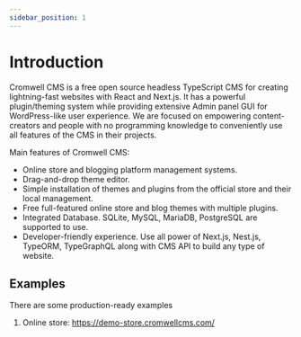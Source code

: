 ```yaml
---
sidebar_position: 1
---
```


# Introduction

Cromwell CMS is a free open source headless TypeScript CMS for creating lightning-fast websites with React and Next.js. It has a powerful plugin/theming system while providing extensive Admin panel GUI for WordPress-like user experience. 
We are focused on empowering content-creators and people with no programming knowledge to conveniently use all features of the CMS in their projects.

Main features of Cromwell CMS:
- Online store and blogging platform management systems.
- Drag-and-drop theme editor.
- Simple installation of themes and plugins from the official store and their local management.
- Free full-featured online store and blog themes with multiple plugins.
- Integrated Database. SQLite, MySQL, MariaDB, PostgreSQL are supported to use.
- Developer-friendly experience. Use all power of Next.js, Nest.js, TypeORM, TypeGraphQL along with CMS API to build any type of website.  

## Examples

There are some production-ready examples

1. Online store: https://demo-store.cromwellcms.com/
